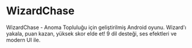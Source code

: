 # WizardChase
WizardChase - Anoma Topluluğu için geliştirilmiş Android oyunu. Wizard'ı yakala, puan kazan, yüksek skor elde et! 9 dil desteği, ses efektleri ve modern UI ile.

